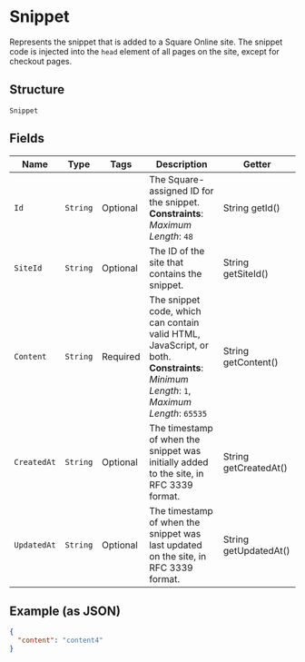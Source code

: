 
# Snippet

Represents the snippet that is added to a Square Online site. The snippet code is injected into the `head` element of all pages on the site, except for checkout pages.

## Structure

`Snippet`

## Fields

| Name | Type | Tags | Description | Getter |
|  --- | --- | --- | --- | --- |
| `Id` | `String` | Optional | The Square-assigned ID for the snippet.<br>**Constraints**: *Maximum Length*: `48` | String getId() |
| `SiteId` | `String` | Optional | The ID of the site that contains the snippet. | String getSiteId() |
| `Content` | `String` | Required | The snippet code, which can contain valid HTML, JavaScript, or both.<br>**Constraints**: *Minimum Length*: `1`, *Maximum Length*: `65535` | String getContent() |
| `CreatedAt` | `String` | Optional | The timestamp of when the snippet was initially added to the site, in RFC 3339 format. | String getCreatedAt() |
| `UpdatedAt` | `String` | Optional | The timestamp of when the snippet was last updated on the site, in RFC 3339 format. | String getUpdatedAt() |

## Example (as JSON)

```json
{
  "content": "content4"
}
```

